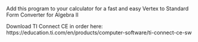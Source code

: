 Add this program to your calculator for a fast and easy Vertex to Standard Form Converter for Algebra II
<P>Download TI Connect CE in order here: https://education.ti.com/en/products/computer-software/ti-connect-ce-sw</p>
